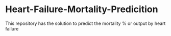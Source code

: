 # Heart-Failure-Mortality-Predicition
This repository has the solution to predict the mortality % or output by heart failure
